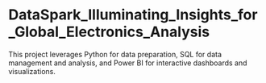 # DataSpark_Illuminating_Insights_for_Global_Electronics_Analysis
This project leverages Python for data preparation, SQL for data management and analysis, and Power BI for interactive dashboards and visualizations.
